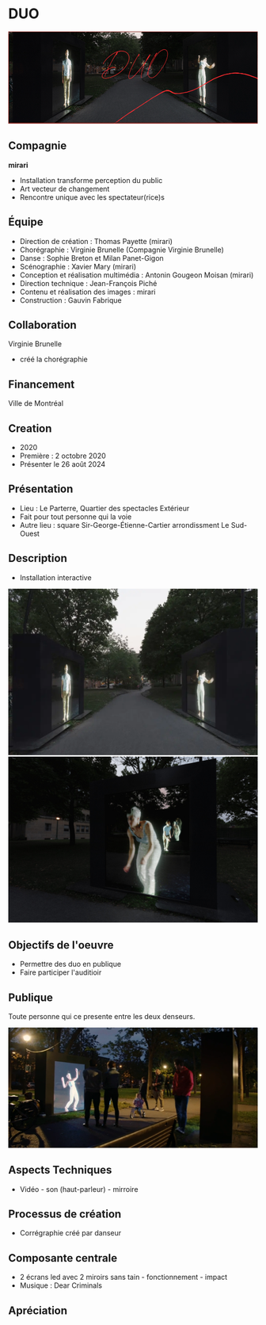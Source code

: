 # DUO

![Photo de l'instalation](medias/images/cap-1.PNG)

## Compagnie
**mirari**

* Installation transforme perception du public
* Art vecteur de changement
* Rencontre unique avec les spectateur(rice)s

## Équipe
* Direction de création : Thomas Payette (mirari)
* Chorégraphie : Virginie Brunelle (Compagnie Virginie Brunelle)
* Danse : Sophie Breton et Milan Panet-Gigon
* Scénographie : Xavier Mary (mirari)
* Conception et réalisation multimédia : Antonin Gougeon Moisan (mirari)
* Direction technique : Jean-François Piché
* Contenu et réalisation des images : mirari
* Construction : Gauvin Fabrique

## Collaboration
Virginie Brunelle

* créé la chorégraphie

## Financement
Ville de Montréal

## Creation
* 2020
* Première : 2 octobre 2020
* Présenter le 26 août 2024

## Présentation
* Lieu : Le Parterre, Quartier des spectacles
Extérieur
* Fait pour tout personne qui la voie
* Autre lieu : square Sir-George-Étienne-Cartier arrondissment Le Sud-Ouest

## Description

* Installation interactive

![image de l'installation](medias/images/mirari_DUO_credit_Julia_Marois_01.webp)
![image de L'installation 2](medias/images/DUOO_Julia-Marois05-scaled.jpg)

## Objectifs de l'oeuvre

* Permettre des duo en publique
* Faire participer l'auditioir

## Publique

Toute personne qui ce presente entre les deux denseurs.

![image du publique](medias/images/auditoire_duo.png)

## Aspects Techniques

* Vidéo - son (haut-parleur) - mirroire

## Processus de création 

* Corrégraphie créé par danseur

## Composante centrale 

* 2 écrans led avec 2 miroirs sans tain - fonctionnement - impact
* Musique : Dear Criminals

## Apréciation

